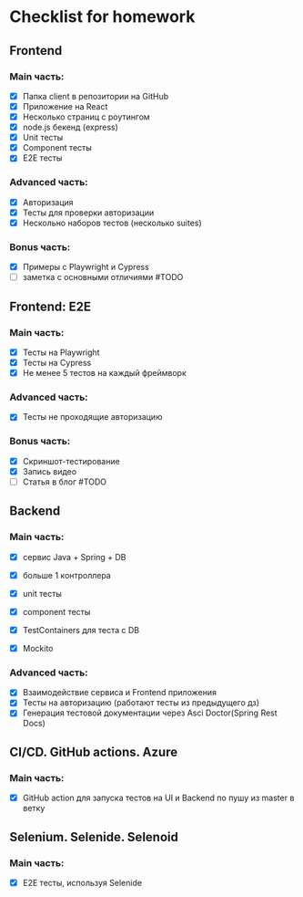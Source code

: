 # Checklist for homework
## Frontend
### Main часть:

- [X] Папка client в репозитории на GitHub
- [X] Приложение на React
- [X] Несколько страниц с роутингом
- [X] node.js бекенд (express)
- [X] Unit тесты
- [X] Component тесты
- [X] E2E тесты

### Advanced часть:

- [X] Авторизация
- [X] Тесты для проверки авторизации
- [X] Нескольно наборов тестов (несколько suites)

### Bonus часть:

- [X] Примеры с Playwright и Cypress
- [ ] заметка с основными отличиями #TODO

## Frontend: E2E
### Main часть:
- [X] Тесты на Playwright
- [X] Тесты на Cypress
- [X] Не менее 5 тестов на каждый фреймворк

### Advanced часть:
- [X] Тесты не проходящие авторизацию

### Bonus часть:
- [X] Скриншот-тестирование
- [X] Запись видео
- [ ] Статья в блог #TODO

## Backend
### Main часть:
- [X] сервис Java + Spring + DB
- [X] больше 1 контроллерa
- [X] unit тесты
- [X] component тесты
- [X] TestContainers для теста с DB
- [X] Mockito


### Advanced часть:
- [X] Взаимодействие сервиса и Frontend приложения
- [X] Тесты на авторизацию (работают тесты из предыдущего дз)
- [X] Генерация тестовой документации через Asci Doctor(Spring Rest Docs)

## CI/CD. GitHub actions. Azure
### Main часть:
- [X] GitHub action для запуска тестов на UI и Backend по пушу из master в ветку

## Selenium. Selenide. Selenoid
### Main часть:
- [X] E2E тесты, используя Selenide
